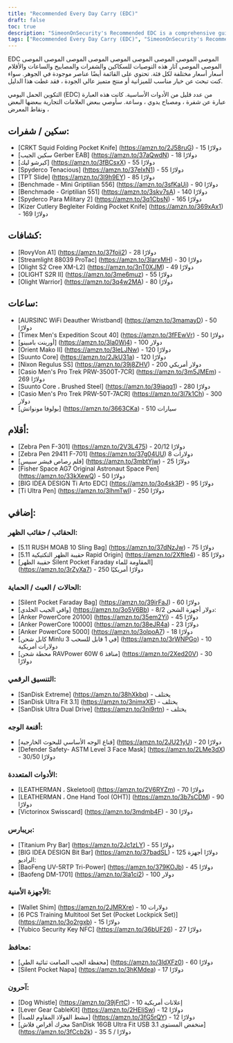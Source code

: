 ```yaml
---
title: "Recommended Every Day Carry (EDC)"
draft: false
toc: true
description: "SimeonOnSecurity's Recommended EDC is a comprehensive guide to the best and most essential tools for everyday carry. This guide includes recommendations for knives and blades, flashlights, watches, and pens, with different price points for each category. The list also includes extra items such as bags and backpacks, cases, sleeves, and protection, ensuring that you are fully prepared for anything that life may throw your way. Whether you're looking for a budget-friendly option or a high-end premium product, this guide has you covered."
tags: ["Recommended Every Day Carry (EDC)", "SimeonOnSecurity's Recommended EDC", "Everyday carry", "Knives and blades", "Flashlights", "Watches", "Pens", "Bags and backpacks", "Cases", "Sleeves", "Protection", "Budget-friendly", "High-end premium product"]
---
```


 EDC الموصى الموصى الموصى الموصى الموصى الموصى الموصى الموصى الموصى الموصى الموصى آثار هذه التوصيات للسكاكين والشفرات والمصابيح والساعات والأقلام أسعار أسعار مختلفة لكل فئة. تحتوي على القائمة أيضًا عناصر موجودة في الجوهر. سواء كنت تبحث عن خيار مناسب للميزانية أو منتج متميز عالي الجودة ، فقد غطت هذا الدليل.  التكوين الحمل اليومي (EDC) من عدد قليل من الأدوات الأساسية. كانت هذه العبارة عبارة عن شفرة ، ومصباح يدوي ، وساعة. سأوصي ببعض العلامات التجارية ببعضها البعض ، ونقاط المعرض  ## سكين / شفرات: - [CRKT Squid Folding Pocket Knife] (https://amzn.to/2J58ruG) - 15 دولارًا - [سكين الجيب Gerber EAB] (https://amzn.to/37aQwdN) - 18 دولارًا - [كيرشو ليك] (https://amzn.to/3fBCsxX) - 55 دولارًا - [Spyderco Tenacious] (https://amzn.to/37eIxN1) - 55 دولارًا - [TPT Slide] (https://amzn.to/3l9h9EY) - 85 دولارًا - [Benchmade - Mini Griptilian 556] (https://amzn.to/3sfKaUi) - 90 دولارًا - [Benchmade - Griptilian 551] (https://amzn.to/3skv7sA) - 140 دولارًا - [Spyderco Para Military 2] (https://amzn.to/3q1CbsN) - 165 دولارًا - [Kizer Cutlery Begleiter Folding Pocket Knife] (https://amzn.to/369xAx1) - 169 دولارًا ## كشافات: - [RovyVon A1] (https://amzn.to/37foii2) - 28 دولارًا - [Streamlight 88039 ProTac] (https://amzn.to/3larxMH) - 30 دولارًا - [Olight S2 Cree XM-L2] (https://amzn.to/3nT0XJM) - 49 دولارًا - [OLIGHT S2R II] (https://amzn.to/3me6muz) - 55 دولارًا - [Olight Warrior] (https://amzn.to/3q4w2MA) - 80 دولارًا ## ساعات: - [AURSINC WiFi Deauther Wristband] (https://amzn.to/3mamayD) - 50 دولارًا - [Timex Men's Expedition Scout 40] (https://amzn.to/3fFEwVr) - 50 دولارًا - [أورينت بامبينو] (https://amzn.to/3la0Wj4) - 100 دولار - [Orient Mako II] (https://amzn.to/3leLJNw) - 120 دولارًا - [Suunto Core] (https://amzn.to/2JkU31a) - 120 دولارًا - [Nixon Regulus SS] (https://amzn.to/39j8ZHV) - 200 دولار أمريكي - [Casio Men's Pro Trek PRW-3500T-7CR] (https://amzn.to/3m5JMEm) - 269 دولارًا - [Suunto Core ، Brushed Steel] (https://amzn.to/39iaqq1) - 280 دولارًا - [Casio Men's Pro Trek PRW-50T-7ACR] (https://amzn.to/3l7k1Ch) - 300 دولار - [بولوفا مونواتش] (https://amzn.to/3663CKa) - 510 سيارات ## أقلام: - [Zebra Pen F-301] (https://amzn.to/2V3L475) - 20/12 دولارًا - [Zebra Pen 29411 F-701] (https://amzn.to/37g04UU) 8 دولارات - [قلم رصاص فيشر سبيس] (https://amzn.to/3mbtYjw) - 25 دولارًا - [Fisher Space AG7 Original Astronaut Space Pen] (https://amzn.to/33kXewQ) - 50 دولارًا - [BIG IDEA DESIGN Ti Arto EDC] (https://amzn.to/3o4sk3P) - 95 دولارًا - [Ti Ultra Pen] (https://amzn.to/3lhmTwI) - 250 دولارًا  ## إضافي: ### الحقائب / حقائب الظهر: - [5.11 RUSH MOAB 10 Sling Bag] (https://amzn.to/37dNzJw) - 75 دولارًا - [5.11 حقيبة الظهر التكتيكية Rapid Origin] (https://amzn.to/2Xftle4) - 85 دولارًا - [حقيبة الظهر Silent Pocket Faraday المقاومة للماء] (https://amzn.to/3rZyXa7) - 250 دولارًا أمريكيًا ### الحالات / العبث / الحماية: - [Silent Pocket Faraday Bag] (https://amzn.to/39irFaJ) - 60 دولارًا - [واقي الجيب الجلدي] (https://amzn.to/3o5V6Bb) - 8/2 دولار أجهزة الشحن: - [Anker PowerCore 20100] (https://amzn.to/35em2Yi) - 45 دولارًا - [Anker PowerCore 10000] (https://amzn.to/38eJR4a) - 23 دولارًا - [Anker PowerCore 5000] (https://amzn.to/3olpoA7) - 18 دولارًا - [كابل شحن Minlu 3 في 1 قابل للسحب] (https://amzn.to/3rWNPGo) - 10 دولارات أمريكية - [محطة شحن RAVPower 60W 6 منافذ] (https://amzn.to/2Xed20V) - 30 دولارًا ### التنسيق الرقمي: - [SanDisk Extreme] (https://amzn.to/38hXkbq) - يختلف - [SanDisk Ultra Fit 3.1] (https://amzn.to/3nimxXE) - يختلف - [SanDisk Ultra Dual Drive] (https://amzn.to/3ni9rtn) - يختلف ### أقنعة الوجه: - [قناع الوجه الأساسي للبحوث الخارجية] (https://amzn.to/2JU21yU) - 20 دولارًا - [Defender Safety- ASTM Level 3 Face Mask] (https://amzn.to/2LMe3dX) - 30/50 دولارًا ### الأدوات المتعددة: - [LEATHERMAN ، Skeletool] (https://amzn.to/2V6RYZm) - 70 دولارًا - [LEATHERMAN ، One Hand Tool (OHT)] (https://amzn.to/3b7sCDM) - 90 دولارًا - [Victorinox Swisscard] (https://amzn.to/3mdmb4F) - 30 دولارًا ### بريبارس: - [Titanium Pry Bar] (https://amzn.to/2Jc1zLY) - 55 دولارًا - [BIG IDEA DESIGN Bit Bar] (https://amzn.to/37badSL) - 125 دولارًا أجهزة الراديو: - [BaoFeng UV-5RTP Tri-Power] (https://amzn.to/379KOJb) - 45 دولارًا - [Baofeng DM-1701] (https://amzn.to/3la1ci2) - 100 دولار ### الأجهزة الأمنية: - [Wallet Shim] (https://amzn.to/2JMRXre) - 10 دولارات - [6 PCS Training Multitool Set Set (Pocket Lockpick Set)] (https://amzn.to/3o2rgxb) - 15 دولارًا - [Yubico Security Key NFC] (https://amzn.to/36bUF26) - 27 دولارًا ### محافظ: - [محفظة الجيب الصامت ثنائية الطي] (https://amzn.to/3ldXFz0) - 60 دولارًا - [Silent Pocket Napa] (https://amzn.to/3hKMdea) - 17 دولارًا ### آحرون: - [Dog Whistle] (https://amzn.to/39jFrtC) - 10 إعلانات أمريكية - [Lever Gear CableKit] (https://amzn.to/2HEIiSw) - 12 دولارًا - [مشط الفولاذ المقاوم للصدأ] (https://amzn.to/3fG5rQY) - 12 دولارًا - [محرك أقراص فلاش SanDisk 16GB Ultra Fit USB 3.1 منخفض المستوى] (https://amzn.to/3fCcb2k) - 35 دولارًا / 5